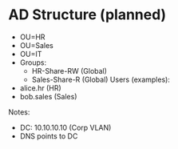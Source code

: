 # AD Structure (planned)

- OU=HR
- OU=Sales
- OU=IT
- Groups:
  - HR-Share-RW (Global)
  - Sales-Share-R (Global)
Users (examples):
- alice.hr (HR)
- bob.sales (Sales)

Notes:
- DC: 10.10.10.10 (Corp VLAN)
- DNS points to DC
